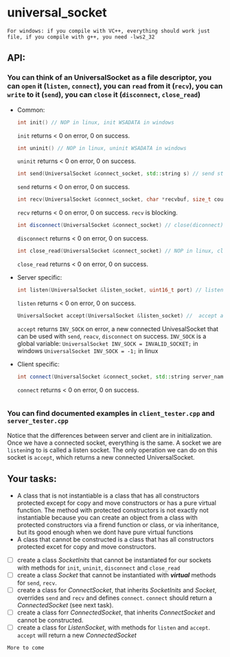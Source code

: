 # universal_socket

```
For windows: if you compile with VC++, everything should work just file, if you compile with g++, you need -lws2_32
```

## API:
   ### You can think of an UniversalSocket as a file descriptor, you can `open` it (`listen`, `connect`), you can `read` from it (`recv`), you can `write` to it (`send`), you can `close` it (`disconnect`, `close_read`)

   * Common:
      ```C++
      int init() // NOP in linux, init WSADATA in windows
      ```
      `init` returns < 0 on error, 0 on success.
      
      ```C++
      int uninit() // NOP in linux, uninit WSADATA in windows
      ```
      `uninit` returns < 0 on error, 0 on success.
      
      ```C++
      int send(UniversalSocket &connect_socket, std::string s) // send string `s` using `connect_socket`
      ```
      `send` returns < 0 on error, 0 on success.
      
      ```C++
      int recv(UniversalSocket &connect_socket, char *recvbuf, size_t count) // recv `count` bytes into `recv_buf` from `connect_socket`
      ```
      `recv` returns < 0 on error, 0 on success. `recv` is blocking.
      
      ```C++
      int disconnect(UniversalSocket &connect_socket) // close(diconnect) connect_socket
      ```
      `disconnect` returns < 0 on error, 0 on success.
      
      ```C++
      int close_read(UniversalSocket &connect_socket) // NOP in linux, close reading end of `connect_sock` in windows
      ```
      `close_read` returns < 0 on error, 0 on success.
   
   
   * Server specific:
      ```C++
      int listen(UniversalSocket &listen_socket, uint16_t port) // listen with `listen_sock` on port `port`
      ```
      `listen` returns < 0 on error, 0 on success.
      
      ```C++
      UniversalSocket accept(UniversalSocket &listen_socket) //  accept a new `UniversalSocket` from listening socket `listen_socket`
      ```
      `accept` returns `INV_SOCK` on error, a new connected UnivesalSocket that can be used with `send`, `reacv`, `disconnect` on success.
      `INV_SOCK` is a global variable: `UniversalSocket INV_SOCK = INVALID_SOCKET;` in windows `UniversalSocket INV_SOCK = -1;` in linux
      
   * Client specific:
      ```C++
      int connect(UniversalSocket &connect_socket, std::string server_name, uint16_t port) // connect `connect_socket` to the server specified by `servername` and port `port`
      ```
      `connect` returns < 0 on error, 0 on success.
      ```
      
### You can find documented examples in `client_tester.cpp` and `server_tester.cpp`
   Notice that the differences between server and client are in initialization. Once we have a connected socket, everything is the same. A socket we are `listen`ing to is called a listen socket. The only operation we can do on this socket is `accept`, which returns a new connected UniversalSocket.
   

## Your tasks:
   * A class that is not instantiable is a class that has all constructors protected except for copy and move constructors or has a pure virtual function. The method with protected constructors is not exactly not instantiable because you can create an object from a class with protected constructors via a firend function or class, or via inheritance, but its good enough when we dont have pure virtual functions
   * A class that cannot be constructed is a class that has all constructors protected excet for copy and move constructors.

   - [ ] create a class _SocketInits_ that cannot be instantiated for our sockets with methods for `init`, `uninit`, `disconnect` and `close_read`
   - [ ] create a class _Socket_ that cannot be instantiated with ***virtual*** methods for `send`, `recv`.
   - [ ] create a class for _ConnectSocket_, that inherits _SocketInits_ and _Socket_, overrides `send` and `recv` and defines `connect`. `connect` should return a _ConnectedSocket_ (see next task).
   - [ ] create a class forr _ConnectedSocket_, that inherits _ConnectSocket_ and cannot be constructed.
   - [ ] create a class for _ListenSocket_,  with methods for `listen` and `accept`. `accept` will return a new _ConnectedSocket_
   
   ``` 
   More to come
   ```
